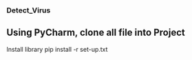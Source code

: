 ### Detect_Virus
## Using PyCharm, clone all file into Project
Install library
pip install -r set-up.txt
